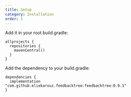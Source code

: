 ```yaml
---
title: Setup
category: Installation
order: 1
---
```


Add it in your root build.gradle:

```
allprojects {
  repositories {
    mavenCentral()
  }
}
```

Add the dependency to your build.gradle:

```
dependencies {
  implementation "com.github.eliekarouz.feedbacktree:feedbacktree:0.9.1"
}
```